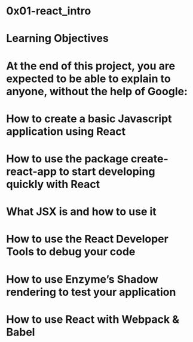  # 	0x01-react_intro
 # 	Learning Objectives
 # 	At the end of this project, you are expected to be able to explain to anyone, without the help of Google:

 # 	How to create a basic Javascript application using React
 #  How to use the package create-react-app to start developing quickly with React
 #  What JSX is and how to use it
 # 	How to use the React Developer Tools to debug your code
 # 	How to use Enzyme’s Shadow rendering to test your application
 #  How to use React with Webpack & Babel

